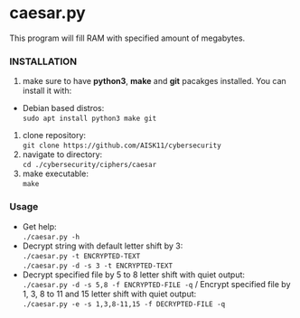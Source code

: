 # caesar.py
This program will fill RAM with specified amount of megabytes.

### INSTALLATION
1. make sure to have **python3**, **make** and **git** pacakges installed. You can install it with:
* Debian based distros:\
`sudo apt install python3 make git`
1. clone repository:\
`git clone https://github.com/AISK11/cybersecurity`
1. navigate to directory:\
`cd ./cybersecurity/ciphers/caesar`
1. make executable:\
`make`

### Usage
* Get help:\
`./caesar.py -h`
* Decrypt string with default letter shift by 3:\
`./caesar.py -t ENCRYPTED-TEXT`\
`./caesar.py -d -s 3 -t ENCRYPTED-TEXT`
* Decrypt specified file by 5 to 8 letter shift with quiet output:\
`./caesar.py -d -s 5,8 -f ENCRYPTED-FILE -q`
/ Encrypt specified file by 1, 3, 8 to 11 and 15 letter shift with quiet output:\
`./caesar.py -e -s 1,3,8-11,15 -f DECRYPTED-FILE -q`
